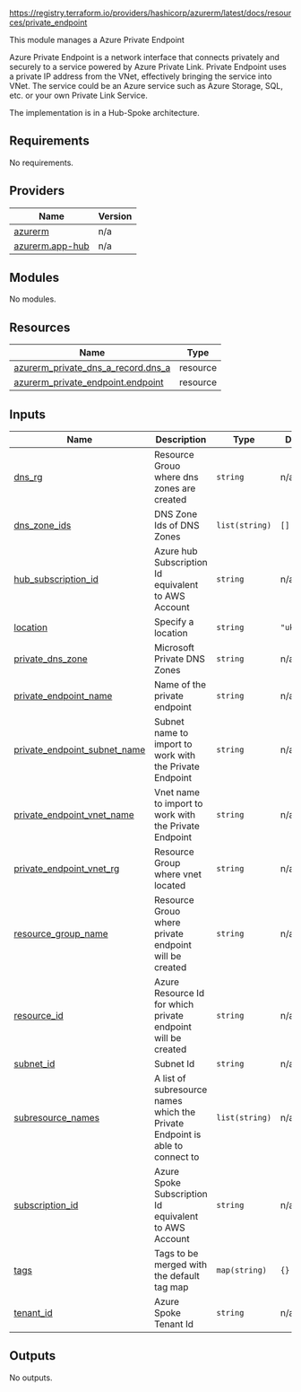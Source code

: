 https://registry.terraform.io/providers/hashicorp/azurerm/latest/docs/resources/private_endpoint

This module manages a Azure Private Endpoint


Azure Private Endpoint is a network interface that connects privately and securely to a service powered by Azure Private Link. Private Endpoint uses a private IP address from the VNet, effectively bringing the service into VNet. The service could be an Azure service such as Azure Storage, SQL, etc. or your own Private Link Service.

The implementation is in a Hub-Spoke architecture.


## Requirements

No requirements.

## Providers

| Name | Version |
|------|---------|
| <a name="provider_azurerm"></a> [azurerm](#provider\_azurerm) | n/a |
| <a name="provider_azurerm.app-hub"></a> [azurerm.app-hub](#provider\_azurerm.app-hub) | n/a |

## Modules

No modules.

## Resources

| Name | Type |
|------|------|
| [azurerm_private_dns_a_record.dns_a](https://registry.terraform.io/providers/hashicorp/azurerm/latest/docs/resources/private_dns_a_record) | resource |
| [azurerm_private_endpoint.endpoint](https://registry.terraform.io/providers/hashicorp/azurerm/latest/docs/resources/private_endpoint) | resource |

## Inputs

| Name | Description | Type | Default | Required |
|------|-------------|------|---------|:--------:|
| <a name="input_dns_rg"></a> [dns\_rg](#input\_dns\_rg) | Resource Grouo where dns zones are created | `string` | n/a | yes |
| <a name="input_dns_zone_ids"></a> [dns\_zone\_ids](#input\_dns\_zone\_ids) | DNS Zone Ids of DNS Zones | `list(string)` | `[]` | no |
| <a name="input_hub_subscription_id"></a> [hub\_subscription\_id](#input\_hub\_subscription\_id) | Azure hub Subscription Id equivalent to AWS Account | `string` | n/a | yes |
| <a name="input_location"></a> [location](#input\_location) | Specify a location | `string` | `"uksouth"` | no |
| <a name="input_private_dns_zone"></a> [private\_dns\_zone](#input\_private\_dns\_zone) | Microsoft Private DNS Zones | `string` | n/a | yes |
| <a name="input_private_endpoint_name"></a> [private\_endpoint\_name](#input\_private\_endpoint\_name) | Name of the private endpoint | `string` | n/a | yes |
| <a name="input_private_endpoint_subnet_name"></a> [private\_endpoint\_subnet\_name](#input\_private\_endpoint\_subnet\_name) | Subnet name to import to work with the Private Endpoint | `string` | n/a | yes |
| <a name="input_private_endpoint_vnet_name"></a> [private\_endpoint\_vnet\_name](#input\_private\_endpoint\_vnet\_name) | Vnet name to import to work with the Private Endpoint | `string` | n/a | yes |
| <a name="input_private_endpoint_vnet_rg"></a> [private\_endpoint\_vnet\_rg](#input\_private\_endpoint\_vnet\_rg) | Resource Group where vnet located | `string` | n/a | yes |
| <a name="input_resource_group_name"></a> [resource\_group\_name](#input\_resource\_group\_name) | Resource Grouo where private endpoint will be created | `string` | n/a | yes |
| <a name="input_resource_id"></a> [resource\_id](#input\_resource\_id) | Azure Resource Id for which private endpoint will be created | `string` | n/a | yes |
| <a name="input_subnet_id"></a> [subnet\_id](#input\_subnet\_id) | Subnet Id | `string` | n/a | yes |
| <a name="input_subresource_names"></a> [subresource\_names](#input\_subresource\_names) | A list of subresource names which the Private Endpoint is able to connect to | `list(string)` | n/a | yes |
| <a name="input_subscription_id"></a> [subscription\_id](#input\_subscription\_id) | Azure Spoke Subscription Id equivalent to AWS Account | `string` | n/a | yes |
| <a name="input_tags"></a> [tags](#input\_tags) | Tags to be merged with the default tag map | `map(string)` | `{}` | no |
| <a name="input_tenant_id"></a> [tenant\_id](#input\_tenant\_id) | Azure Spoke Tenant Id | `string` | n/a | yes |

## Outputs

No outputs.
